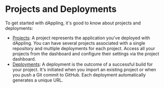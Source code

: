 # Projects and Deployments

To get started with dAppling, it's good to know about projects and deployments:

* [Projects](../../projects/): A project represents the application you've deployed with dAppling. You can have several projects associated with a single repository and multiple deployments for each project. Access all your projects from the dashboard and configure their settings via the project dashboard.
* [Deployments](../../deployments/): A deployment is the outcome of a successful build for your project. It's initiated when you import an existing project or when you push a Git commit to GitHub. Each deployment automatically generates a unique URL.

#### [ ](https://vercel.com/docs/getting-started-with-vercel/projects-deployments#next-steps)
